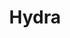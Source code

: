 ---
title: "Hydra"
description: "Learn how to use Hydra for advanced password cracking and network security testing."
icon: "code"
draft: false
---